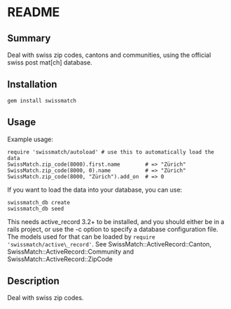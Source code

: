README
======


Summary
-------
Deal with swiss zip codes, cantons and communities, using the official swiss post mat[ch]
database.



Installation
------------
`gem install swissmatch`



Usage
-----
Example usage:

    require 'swissmatch/autoload' # use this to automatically load the data
    SwissMatch.zip_code(8000).first.name        # => "Zürich"
    SwissMatch.zip_code(8000, 0).name           # => "Zürich"
    SwissMatch.zip_code(8000, "Zürich").add_on  # => 0

If you want to load the data into your database, you can use:

    swissmatch_db create
    swissmatch_db seed

This needs active_record 3.2+ to be installed, and you should either be in a rails project, or
use the -c option to specify a database configuration file.
The models used for that can be loaded by `require 'swissmatch/active\_record'`.
See SwissMatch::ActiveRecord::Canton, SwissMatch::ActiveRecord::Community and
SwissMatch::ActiveRecord::ZipCode



Description
-----------
Deal with swiss zip codes.
